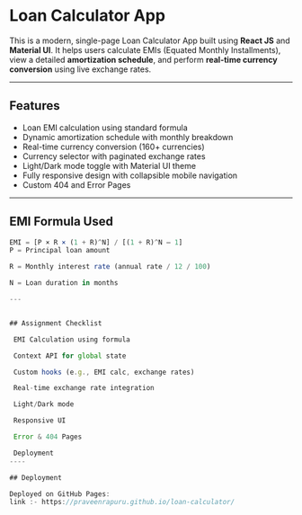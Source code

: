 # Loan Calculator App

This is a modern, single-page Loan Calculator App built using **React JS** and **Material UI**. It helps users calculate EMIs (Equated Monthly Installments), view a detailed **amortization schedule**, and perform **real-time currency conversion** using live exchange rates.


---

## Features

-  Loan EMI calculation using standard formula
-  Dynamic amortization schedule with monthly breakdown
-  Real-time currency conversion (160+ currencies)
-  Currency selector with paginated exchange rates
-  Light/Dark mode toggle with Material UI theme
-  Fully responsive design with collapsible mobile navigation
-  Custom 404 and Error Pages

---

## EMI Formula Used

```js
EMI = [P × R × (1 + R)^N] / [(1 + R)^N – 1]
P = Principal loan amount

R = Monthly interest rate (annual rate / 12 / 100)

N = Loan duration in months

---


## Assignment Checklist

 EMI Calculation using formula

 Context API for global state

 Custom hooks (e.g., EMI calc, exchange rates)

 Real-time exchange rate integration

 Light/Dark mode

 Responsive UI

 Error & 404 Pages

 Deployment
----

## Deployment

Deployed on GitHub Pages:
link :- https://praveenrapuru.github.io/loan-calculator/

